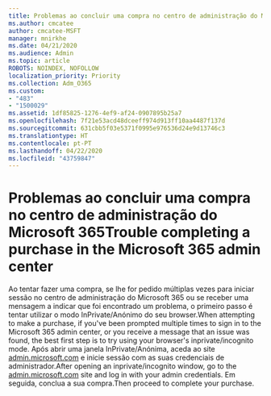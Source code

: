 ```yaml
---
title: Problemas ao concluir uma compra no centro de administração do Microsoft 365
ms.author: cmcatee
author: cmcatee-MSFT
manager: mnirkhe
ms.date: 04/21/2020
ms.audience: Admin
ms.topic: article
ROBOTS: NOINDEX, NOFOLLOW
localization_priority: Priority
ms.collection: Adm_O365
ms.custom:
- "483"
- "1500029"
ms.assetid: 1df85825-1276-4ef9-af24-0907895b25a7
ms.openlocfilehash: 7f21e53acd48dceeff974d913ff10aa4487f137d
ms.sourcegitcommit: 631cbb5f03e5371f0995e976536d24e9d13746c3
ms.translationtype: HT
ms.contentlocale: pt-PT
ms.lasthandoff: 04/22/2020
ms.locfileid: "43759847"
---
```

# <a name="trouble-completing-a-purchase-in-the-microsoft-365-admin-center"></a><span data-ttu-id="6b197-102">Problemas ao concluir uma compra no centro de administração do Microsoft 365</span><span class="sxs-lookup"><span data-stu-id="6b197-102">Trouble completing a purchase in the Microsoft 365 admin center</span></span>

<span data-ttu-id="6b197-103">Ao tentar fazer uma compra, se lhe for pedido múltiplas vezes para iniciar sessão no centro de administração do Microsoft 365 ou se receber uma mensagem a indicar que foi encontrado um problema, o primeiro passo é tentar utilizar o modo InPrivate/Anónimo do seu browser.</span><span class="sxs-lookup"><span data-stu-id="6b197-103">When attempting to make a purchase, if you've been prompted multiple times to sign in to the Microsoft 365 admin center, or you receive a message that an issue was found, the best first step is to try using your browser's inprivate/incognito mode.</span></span> <span data-ttu-id="6b197-104">Após abrir uma janela InPrivate/Anónima, aceda ao site [admin.microsoft.com](https://admin.microsoft.com) e inicie sessão com as suas credenciais de administrador.</span><span class="sxs-lookup"><span data-stu-id="6b197-104">After opening an inprivate/incognito window, go to the [admin.microsoft.com](https://admin.microsoft.com) site and log in with your admin credentials.</span></span> <span data-ttu-id="6b197-105">Em seguida, conclua a sua compra.</span><span class="sxs-lookup"><span data-stu-id="6b197-105">Then proceed to complete your purchase.</span></span>